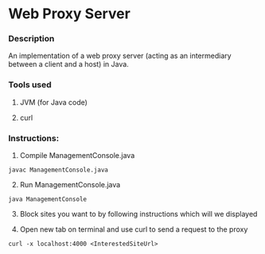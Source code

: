 # Web Proxy Server


### Description
An implementation of a web proxy server (acting as an intermediary between a client and a host) in Java.


### Tools used
1. JVM (for Java code)

2. curl


### Instructions:
1. Compile ManagementConsole.java
```
javac ManagementConsole.java
```

2. Run ManagementConsole.java
```
java ManagementConsole
```

3. Block sites you want to by following instructions which will we displayed

4. Open new tab on terminal and use curl to send a request to the proxy
```
curl -x localhost:4000 <InterestedSiteUrl>
```
